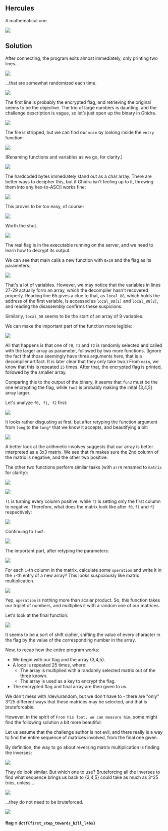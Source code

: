 ## Hercules

A mathematical one.

![](1.png)


## Solution

After connecting, the program exits almost immediately, only printing two lines…

![](2.png)

...that are somewhat randomized each time. 

![](3.png)

The first line is probably the encrypted flag, and retrieving the original seems to be the objective. The trio of large numbers is daunting, and the challenge description is vague, so let’s just open up the binary in Ghidra.

![](4.png)

The file is stripped, but we can find our `main` by looking inside the `entry` function:

![](5.png)

(Renaming functions and variables as we go, for clarity.)

![](6.png)

The hardcoded bytes immediately stand out as a char array. There are better ways to decipher this, but if Ghidra isn't feeling up to it, throwing them into any hex-to-ASCII works fine:

![](7.png)

This proves to be too easy, of course:

![](8.png)

Worth the shot.

![](9.png)

The real flag is in the executable running on the server, and we need to learn how to decrypt its output.

We can see that main calls a new function with `0x19` and the flag as its parameters:

![](10.png)

That's a lot of variables. However, we may notice that the variables in lines 27-29 actually form an array, which the decompiler hasn't recovered properly. Reading line 65 gives a clue to that, as
`local_88`, which holds the address of the first variable, is accessed as `local_88[1]` and `local_88[2]`, and reading the disassembly confirms these suspicions.

Similarly, `local_58` seems to be the start of an array of 9 variables.

We can make the important part of the function more legible:

![](11.png)

All that happens is that one of `f0`, `f1` and `f2` is randomly selected and called with the larger array as parameter, followed by two more functions. (Ignore the fact
that those seemingly have three arguments here, that is a decompiler artifact. It is later clear that they only take two.) From `main`, we know that this is repeated `25` times. After that, the encrypted flag is printed, followed by the smaller array.

Comparing this to the output of the binary, it seems that `fun3` must be the one encrypting the flag, while `fun2` is probably making the inital {3,4,5} array larger.

Let's analyze `f0, f1, f2` first:

![](12.png)

It looks rather disgusting at first, but after retyping the function argument from `long` to the `long*` that we know it accepts, and beautifying a bit:

![](13.png)

A better look at the arithmetic involves suggests that our array is better interpreted as a 3x3 matrix. We see that `f0` makes sure the 2nd column of the matrix is negative, and the other two positive.

The other two functions perform similar tasks (with `arr9` renamed to `matrix` for clarity):

![](14.png)

![](15.png)

`f1` is turning every column positive, while `f2` is setting only the first column to negative. 
Therefore, what does the matrix look like after `f0`, `f1` and `f2` respectively:

![](16.png)

Continuing to `fun2`:

![](17.png)

The important part, after retyping the parameters:

![](18.png)

For each `i`-th column in the matrix, calculate some `operation` and write it in the `i`-th entry of a new array? This looks suspiciously like matrix multiplication.

![](19.png)

Yep, `operation` is nothing more than scalar product. So, this function takes our triplet of numbers, and multiplies it with a random one of our matrices.

Let's look at the final function:

![](20.png)

It seems to be a sort of shift cipher, shifting the value of every character in the flag by the value of the corresponding number in the array.

Now, to recap how the entire program works:
- We begin with our flag and the array {3,4,5}.
- A loop is repeated 25 times, where:
  - The array is multiplied with a randomly selected matrix out of the three known.
  - The array is used as a key to encrypt the flag.
- The encrypted flag and final array are then given to us. 

We don't mess with /dev/urandom, but we don't have to - there are "only" 3^25 different ways that these matrices may be selected, and that is bruteforcable.

However, in the spirit of `From his foot, we can measure him`, some might find the following solution a bit more beautiful:

Let us assume that the challenge author is not evil, and there really is a way to find the entire sequence of matrices involved, from the final one given.

By definition, the way to go about reversing matrix multiplication is finding the inverses:

![](21.png)

They do look similar. But which one to use? Bruteforcing all the inverses to find what sequence brings us back to {3,4,5} could take as much as 3^25 tries, unless... 

![](22.png)

...they do not need to be bruteforced.

![](14.png)



#### flag = `dctf{f1rst_step_t0wards_b3ll_l4bs}`

